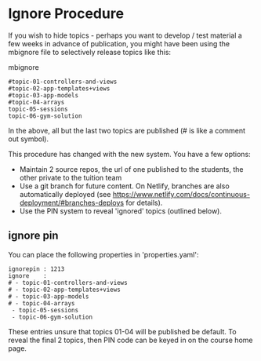 # Ignore Procedure

If you wish to hide topics - perhaps you want to develop / test material a few weeks in advance of publication, you might have been using the mbignore file to selectively release topics like this:

mbignore

~~~
#topic-01-controllers-and-views
#topic-02-app-templates+views
#topic-03-app-models
#topic-04-arrays
topic-05-sessions
topic-06-gym-solution
~~~

In the above, all but the last two topics are published (# is like a comment out symbol).

This procedure has changed with the new system. You have a few options:

- Maintain 2 source repos, the url of one published to the students, the other private to the tuition team
- Use a git branch for future content. On Netlify, branches are also automatically deployed (see https://www.netlify.com/docs/continuous-deployment/#branches-deploys for details).
- Use the PIN system to reveal 'ignored' topics (outlined below).

## ignore pin

You can place the following properties in 'properties.yaml':

~~~
ignorepin : 1213
ignore    :
# - topic-01-controllers-and-views
# - topic-02-app-templates+views
# - topic-03-app-models
# - topic-04-arrays
 - topic-05-sessions
 - topic-06-gym-solution
~~~

These entries unsure that topics 01-04 will be published be default. To reveal the final 2 topics, then PIN code can be keyed in on the course home page.